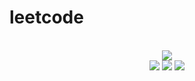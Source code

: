 # leetcode

<div align="center">
<br/>
<img src="https://img.shields.io/badge/Solved-508/3108%20=%2016%25-blue.svg?style=flat-square" />
<br/>
<img src="https://img.shields.io/badge/Easy-223/786-5CB85D.svg?style=flat-square" />
<img src="https://img.shields.io/badge/Medium-221/1630-F0AE4E.svg?style=flat-square" />
<img src="https://img.shields.io/badge/Hard-64/692-D95450.svg?style=flat-square" />
</div>